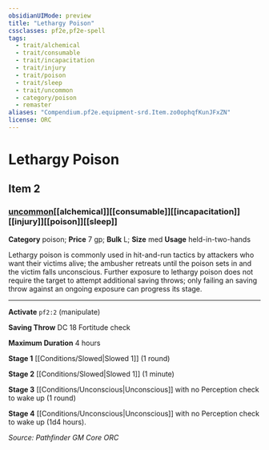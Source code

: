 ```yaml
---
obsidianUIMode: preview
title: "Lethargy Poison"
cssclasses: pf2e,pf2e-spell
tags:
  - trait/alchemical
  - trait/consumable
  - trait/incapacitation
  - trait/injury
  - trait/poison
  - trait/sleep
  - trait/uncommon
  - category/poison
  - remaster
aliases: "Compendium.pf2e.equipment-srd.Item.zo0ophqfKunJFxZN"
license: ORC
---
```

# Lethargy Poison
## Item 2
### [uncommon](uncommon "Uncommon Rarity Trait")[[alchemical]][[consumable]][[incapacitation]][[injury]][[poison]][[sleep]]

**Category** poison; 
**Price** 7 gp; 
**Bulk** L; **Size** med
**Usage** held-in-two-hands

Lethargy poison is commonly used in hit-and-run tactics by attackers who want their victims alive; the ambusher retreats until the poison sets in and the victim falls unconscious. Further exposure to lethargy poison does not require the target to attempt additional saving throws; only failing an saving throw against an ongoing exposure can progress its stage.

* * *

**Activate** `pf2:2` (manipulate)

**Saving Throw** DC 18 Fortitude check

**Maximum Duration** 4 hours

**Stage 1** [[Conditions/Slowed|Slowed 1]] (1 round)

**Stage 2** [[Conditions/Slowed|Slowed 1]] (1 minute)

**Stage 3** [[Conditions/Unconscious|Unconscious]] with no Perception check to wake up (1 round)

**Stage 4** [[Conditions/Unconscious|Unconscious]] with no Perception check to wake up (1d4 hours).

*Source: Pathfinder GM Core*
*ORC*